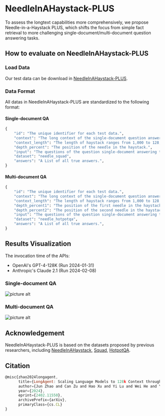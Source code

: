 # NeedleInAHaystack-PLUS
To assess the longtext capabilities more comprehensively, we propose Needle-in-a-Haystack PLUS, which shifts the focus from simple fact retrieval to more challenging single-document/multi-document question answering tasks.

## How to evaluate on NeedleInAHaystack-PLUS
### Load Data
Our test data can be download in [NeedleInAHaystack-PLUS](https://drive.google.com/file/d/1aov5kwy4DRYWgxu4Ulaf3omx3uNd3M2r/view?usp=sharing).

### Data Format
All datas in NeedleInAHaystack-PLUS are standardized to the following format:
#### Single-document QA
```python
{
    "id": "The unique identifier for each test data.",
    "context": "The long context of the single-document question answering task.",
    "context_length": "The length of haystack ranges from 1,000 to 128,000 tokens with equal intervals, totaling 15 different lengths.",
    "depth_percent": "The position of the needle in the haystack.",
    "input": "The questions of the question single-document answering task.",
    "dataset": "needle_squad",
    "answers": "A List of all true answers.",
}
```
#### Multi-document QA
```python
{
    "id": "The unique identifier for each test data.",
    "context": "The long context of the single-document question answering task.",
    "context_length": "The length of haystack ranges from 1,000 to 128,000 tokens with equal intervals, totaling 15 different lengths.",
    "depth_percent1": "The position of the first needle in the haystack.",
    "depth_percent2": "The position of the second needle in the haystack.",
    "input": "The questions of the question single-document answering task.",
    "dataset": "needle_hotpotqa",
    "answers": "A List of all true answers.",
}
```

## Results Visualization
The invocation time of the APIs:
* OpenAI's GPT-4-128K (Run 2024-01-31)
* Anthropic's Claude 2.1 (Run 2024-02-08)
### Single-document QA
![picture alt](https://github.com/zuucan/NeedleInAHaystack-PLUS/blob/main/singleQA.jpg)
###  Multi-document QA
![picture alt](https://github.com/zuucan/NeedleInAHaystack-PLUS/blob/main/multiQA.jpg)

## Acknowledgement
NeedleInAHaystack-PLUS is based on the datasets proposed by previous researchers, including [NeedleInAHaystack](https://github.com/gkamradt/LLMTest_NeedleInAHaystack?tab=readme-ov-file), [Squad](https://rajpurkar.github.io/SQuAD-explorer/), [HotpotQA](https://hotpotqa.github.io).

## Citation
```javascript
@misc{zhao2024longagent,
      title={LongAgent: Scaling Language Models to 128k Context through Multi-Agent Collaboration}, 
      author={Jun Zhao and Can Zu and Hao Xu and Yi Lu and Wei He and Yiwen Ding and Tao Gui and Qi Zhang and Xuanjing Huang},
      year={2024},
      eprint={2402.11550},
      archivePrefix={arXiv},
      primaryClass={cs.CL}
}
```
